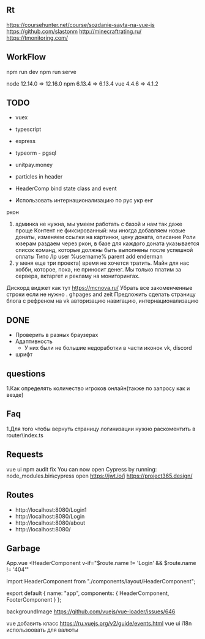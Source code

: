 ## Rt
https://coursehunter.net/course/sozdanie-sayta-na-vue-js
https://github.com/slastonm
http://minecraftrating.ru/
https://tmonitoring.com/

## WorkFlow
npm run dev
npm run serve

node 12.14.0 => 12.16.0
npm 6.13.4 => 6.13.4
vue 4.4.6 => 4.1.2

## TODO

* vuex
* typescript
* express
* typeorm - pgsql
* unitpay.money

* particles in header
* HeaderComp bind state class and event

* Использовать интернационализацию по рус укр енг

ркон

1) админка не нужна, мы умеем работать с базой и нам так даже проще
Контент не фиксированный: мы иногда добавляем новые донаты, изменяем ссылки на картинки, цену доната, описание
Роли юзерам раздаем через ркон, в базе для каждого доната указывается список команд, которые должны быть выполнены после успешной оплаты
Типо /lp user %username% parent add enderman
2) у меня еще три проекта) время не хочется тратить. Майн для нас хобби, которое, пока, не приносит денег. Мы только платим за сервера, вктаргет и рекламу на мониторингах.

Дискорд виджет как тут
  https://mcnova.ru/
Убрать все закоменченные строки если не нужно
.
ghpages and zeit
Предложить сделать страницу блога с рефреном на vk
авторизацию
навигацию, интернационализацию

## DONE

* Проверить в разных браузерах
* Адаптивность
  * У них были не большие недоработки в части иконок vk, discord
* шрифт

## questions
1.Как определять количество игроков онлайн(также по запросу как и везде)

## Faq
1.Для того чтобы вернуть страницу логинизации нужно раскоментить в router\index.ts

## Requests
vue ui
npm audit fix
You can now open Cypress by running: node_modules\.bin\cypress open
https://jwt.io/j
https://project365.design/

## Routes
* http://localhost:8080/Login1
* http://localhost:8080/Login
* http://localhost:8080/about
* http://localhost:8080/

## Garbage
App.vue
 <HeaderComponent
  v-if="$route.name != 'Login' && $route.name != '404'"
></HeaderComponent> 

import HeaderComponent from "./components/layout/HeaderComponent";

export default {
  name: "app",
  components: {
    HeaderComponent,
    FooterComponent
  }
};

backgroundImage
https://github.com/vuejs/vue-loader/issues/646

vue добавить класс
https://ru.vuejs.org/v2/guide/events.html
vue ui
i18n использоовать для валюты